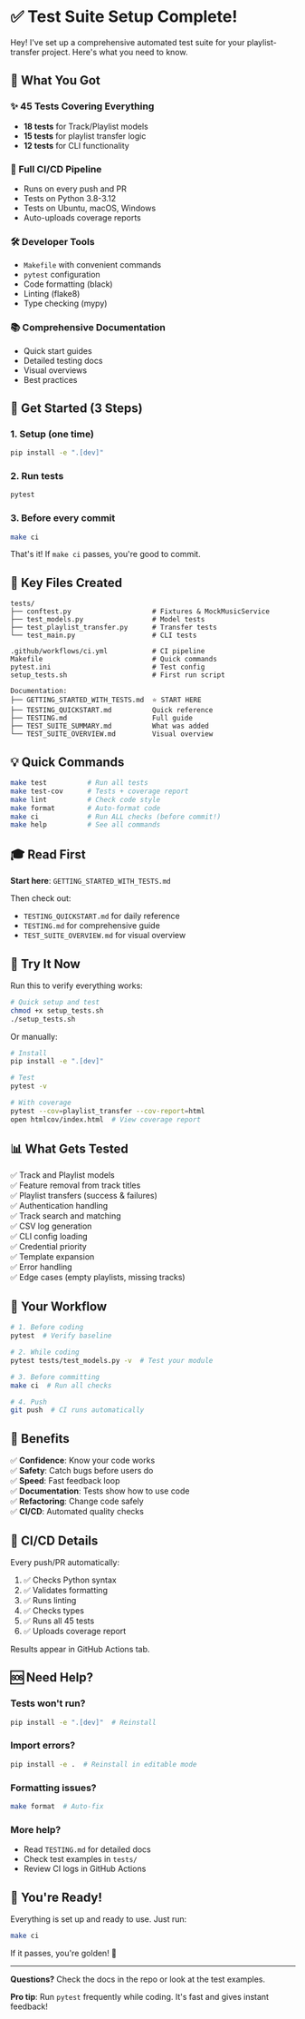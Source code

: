 # ✅ Test Suite Setup Complete!

Hey! I've set up a comprehensive automated test suite for your playlist-transfer project. Here's what you need to know.

## 🎯 What You Got

### ✨ 45 Tests Covering Everything
- **18 tests** for Track/Playlist models
- **15 tests** for playlist transfer logic  
- **12 tests** for CLI functionality

### 🤖 Full CI/CD Pipeline
- Runs on every push and PR
- Tests on Python 3.8-3.12
- Tests on Ubuntu, macOS, Windows
- Auto-uploads coverage reports

### 🛠️ Developer Tools
- `Makefile` with convenient commands
- `pytest` configuration
- Code formatting (black)
- Linting (flake8)
- Type checking (mypy)

### 📚 Comprehensive Documentation
- Quick start guides
- Detailed testing docs
- Visual overviews
- Best practices

## 🚀 Get Started (3 Steps)

### 1. Setup (one time)
```bash
pip install -e ".[dev]"
```

### 2. Run tests
```bash
pytest
```

### 3. Before every commit
```bash
make ci
```

That's it! If `make ci` passes, you're good to commit.

## 📁 Key Files Created

```
tests/
├── conftest.py                    # Fixtures & MockMusicService
├── test_models.py                 # Model tests
├── test_playlist_transfer.py      # Transfer tests
└── test_main.py                   # CLI tests

.github/workflows/ci.yml           # CI pipeline
Makefile                           # Quick commands
pytest.ini                         # Test config
setup_tests.sh                     # First run script

Documentation:
├── GETTING_STARTED_WITH_TESTS.md  ⭐ START HERE
├── TESTING_QUICKSTART.md          Quick reference
├── TESTING.md                     Full guide
├── TEST_SUITE_SUMMARY.md          What was added
└── TEST_SUITE_OVERVIEW.md         Visual overview
```

## 💡 Quick Commands

```bash
make test          # Run all tests
make test-cov      # Tests + coverage report
make lint          # Check code style
make format        # Auto-format code
make ci            # Run ALL checks (before commit!)
make help          # See all commands
```

## 🎓 Read First

**Start here**: `GETTING_STARTED_WITH_TESTS.md`

Then check out:
- `TESTING_QUICKSTART.md` for daily reference
- `TESTING.md` for comprehensive guide
- `TEST_SUITE_OVERVIEW.md` for visual overview

## 🏃 Try It Now

Run this to verify everything works:

```bash
# Quick setup and test
chmod +x setup_tests.sh
./setup_tests.sh
```

Or manually:

```bash
# Install
pip install -e ".[dev]"

# Test
pytest -v

# With coverage
pytest --cov=playlist_transfer --cov-report=html
open htmlcov/index.html  # View coverage report
```

## 📊 What Gets Tested

✅ Track and Playlist models  
✅ Feature removal from track titles  
✅ Playlist transfers (success & failures)  
✅ Authentication handling  
✅ Track search and matching  
✅ CSV log generation  
✅ CLI config loading  
✅ Credential priority  
✅ Template expansion  
✅ Error handling  
✅ Edge cases (empty playlists, missing tracks)  

## 🔄 Your Workflow

```bash
# 1. Before coding
pytest  # Verify baseline

# 2. While coding
pytest tests/test_models.py -v  # Test your module

# 3. Before committing
make ci  # Run all checks

# 4. Push
git push  # CI runs automatically
```

## 🎉 Benefits

✅ **Confidence**: Know your code works  
✅ **Safety**: Catch bugs before users do  
✅ **Speed**: Fast feedback loop  
✅ **Documentation**: Tests show how to use code  
✅ **Refactoring**: Change code safely  
✅ **CI/CD**: Automated quality checks  

## 🤖 CI/CD Details

Every push/PR automatically:
1. ✅ Checks Python syntax
2. ✅ Validates formatting
3. ✅ Runs linting
4. ✅ Checks types
5. ✅ Runs all 45 tests
6. ✅ Uploads coverage report

Results appear in GitHub Actions tab.

## 🆘 Need Help?

### Tests won't run?
```bash
pip install -e ".[dev]"  # Reinstall
```

### Import errors?
```bash
pip install -e .  # Reinstall in editable mode
```

### Formatting issues?
```bash
make format  # Auto-fix
```

### More help?
- Read `TESTING.md` for detailed docs
- Check test examples in `tests/`
- Review CI logs in GitHub Actions

## 🎊 You're Ready!

Everything is set up and ready to use. Just run:

```bash
make ci
```

If it passes, you're golden! 🌟

---

**Questions?** Check the docs in the repo or look at the test examples.

**Pro tip**: Run `pytest` frequently while coding. It's fast and gives instant feedback!
